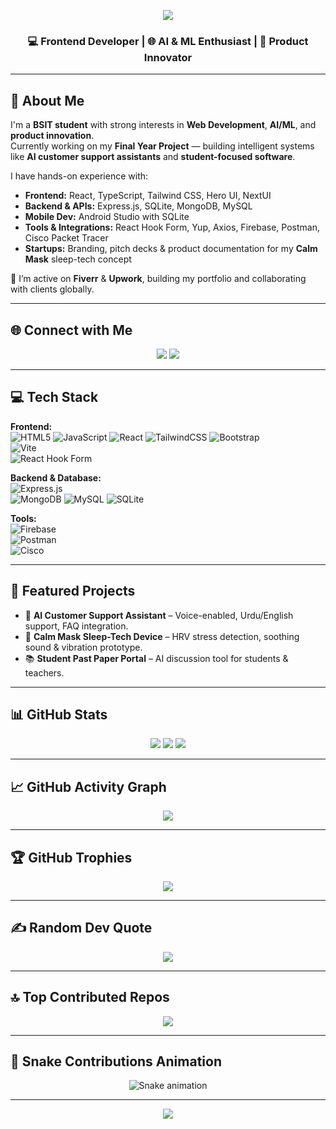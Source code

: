 <!-- Profile Animated Header -->
<p align="center">
  <img src="https://readme-typing-svg.herokuapp.com?size=25&color=36BCF7&center=true&vCenter=true&width=600&lines=Hi+👋,+I'm+Muhammad+Ali+Shahzaib;Frontend+Developer;AI+%26+ML+Enthusiast;Product+Innovator;Lifelong+Learner" />
</p>

<h3 align="center">💻 Frontend Developer | 🌐 AI & ML Enthusiast | 🚀 Product Innovator</h3>

---

## 💫 About Me
I'm a **BSIT student** with strong interests in **Web Development**, **AI/ML**, and **product innovation**.  
Currently working on my **Final Year Project** — building intelligent systems like **AI customer support assistants** and **student-focused software**.  

I have hands-on experience with:  
- **Frontend:** React, TypeScript, Tailwind CSS, Hero UI, NextUI  
- **Backend & APIs:** Express.js, SQLite, MongoDB, MySQL  
- **Mobile Dev:** Android Studio with SQLite  
- **Tools & Integrations:** React Hook Form, Yup, Axios, Firebase, Postman, Cisco Packet Tracer  
- **Startups:** Branding, pitch decks & product documentation for my **Calm Mask** sleep-tech concept  

📌 I’m active on **Fiverr** & **Upwork**, building my portfolio and collaborating with clients globally.  

---

## 🌐 Connect with Me  
<p align="center">
<a href="https://www.linkedin.com/in/muhammad-ali-shahzaib-17a857252/"><img src="https://img.shields.io/badge/LinkedIn-%230077B5.svg?style=for-the-badge&logo=linkedin&logoColor=white"/></a>
<a href="mailto:shahzaib02122001@gmail.com"><img src="https://img.shields.io/badge/Email-D14836?style=for-the-badge&logo=gmail&logoColor=white"/></a>
</p>

---

## 💻 Tech Stack
**Frontend:**  
![HTML5](https://img.shields.io/badge/html5-%23E34F26.svg?style=for-the-badge&logo=html5&logoColor=white) 
![JavaScript](https://img.shields.io/badge/javascript-%23323330.svg?style=for-the-badge&logo=javascript&logoColor=%23F7DF1E) 
![React](https://img.shields.io/badge/react-%2320232a.svg?style=for-the-badge&logo=react&logoColor=%2361DAFB)
![TailwindCSS](https://img.shields.io/badge/tailwindcss-%2338B2AC.svg?style=for-the-badge&logo=tailwind-css&logoColor=white) 
![Bootstrap](https://img.shields.io/badge/bootstrap-%238511FA.svg?style=for-the-badge&logo=bootstrap&logoColor=white)  
![Vite](https://img.shields.io/badge/vite-%23646CFF.svg?style=for-the-badge&logo=vite&logoColor=white)  
![React Hook Form](https://img.shields.io/badge/React%20Hook%20Form-%23EC5990.svg?style=for-the-badge&logo=reacthookform&logoColor=white)

**Backend & Database:**  
![Express.js](https://img.shields.io/badge/express.js-%23404d59.svg?style=for-the-badge&logo=express&logoColor=%2361DAFB)  
![MongoDB](https://img.shields.io/badge/MongoDB-%234ea94b.svg?style=for-the-badge&logo=mongodb&logoColor=white) 
![MySQL](https://img.shields.io/badge/mysql-4479A1.svg?style=for-the-badge&logo=mysql&logoColor=white) 
![SQLite](https://img.shields.io/badge/sqlite-%2307405e.svg?style=for-the-badge&logo=sqlite&logoColor=white)

**Tools:**  
![Firebase](https://img.shields.io/badge/firebase-a08021?style=for-the-badge&logo=firebase&logoColor=ffcd34)  
![Postman](https://img.shields.io/badge/Postman-FF6C37?style=for-the-badge&logo=postman&logoColor=white)  
![Cisco](https://img.shields.io/badge/cisco-%23049fd9.svg?style=for-the-badge&logo=cisco&logoColor=black)  

---

## 📌 Featured Projects
- 🚀 **AI Customer Support Assistant** – Voice-enabled, Urdu/English support, FAQ integration.  
- 🎯 **Calm Mask Sleep-Tech Device** – HRV stress detection, soothing sound & vibration prototype.  
- 📚 **Student Past Paper Portal** – AI discussion tool for students & teachers.  

---

## 📊 GitHub Stats
<p align="center">
<img src="https://github-readme-stats.vercel.app/api?username=Shahzaib-arch786&theme=dark&hide_border=false&include_all_commits=false&count_private=false"/>
<img src="https://nirzak-streak-stats.vercel.app/?user=Shahzaib-arch786&theme=dark&hide_border=false"/>
<img src="https://github-readme-stats.vercel.app/api/top-langs/?username=Shahzaib-arch786&theme=dark&hide_border=false&include_all_commits=false&count_private=false&layout=compact"/>
</p>

---

## 📈 GitHub Activity Graph
<p align="center">
  <img src="https://github-readme-activity-graph.vercel.app/graph?username=Shahzaib-arch786&theme=react-dark&hide_border=true&area=true" />
</p>

---

## 🏆 GitHub Trophies
<p align="center">
<img src="https://github-profile-trophy.vercel.app/?username=Shahzaib-arch786&theme=radical&no-frame=false&no-bg=true&margin-w=4"/>
</p>

---

## ✍️ Random Dev Quote
<p align="center">
<img src="https://quotes-github-readme.vercel.app/api?type=horizontal&theme=radical"/>
</p>

---

## 🔝 Top Contributed Repos
<p align="center">
<img src="https://github-contributor-stats.vercel.app/api?username=Shahzaib-arch786&limit=5&theme=dark&combine_all_yearly_contributions=true"/>
</p>

---

## 🐍 Snake Contributions Animation
<p align="center">
  <picture>
    <source media="(prefers-color-scheme: dark)" srcset="https://raw.githubusercontent.com/Shahzaib-arch786/Shahzaib-arch786/output/github-contribution-grid-snake-dark.svg" />
    <source media="(prefers-color-scheme: light)" srcset="https://raw.githubusercontent.com/Shahzaib-arch786/Shahzaib-arch786/output/github-contribution-grid-snake.svg" />
    <img alt="Snake animation" src="https://raw.githubusercontent.com/Shahzaib-arch786/Shahzaib-arch786/output/github-contribution-grid-snake.svg" />
  </picture>
</p>


---

<p align="center">
<a href="https://visitcount.itsvg.in">
<img src="https://visitcount.itsvg.in/api?id=Shahzaib-arch786&icon=0&color=0"/>
</a>
</p>
